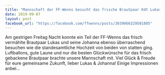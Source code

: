 ```yaml
---
title: "Mannschaft der FF-Wenns besucht das frische Brautpaar Kdt Lukas & seine Johanna"
date: 2019-09-07
layout: post
facebook_url: "https://facebook.com/ffwenns/posts/3039066329501805"
---
```


Am gestrigen Freitag Nacht konnte ein Teil der FF-Wenns das frisch vermählte Brautpaar Lukas und seine Johanna ebenso überraschend besuchen wie die standesamtliche Hochzeit von beiden von statten ging. Luftballons, gute Laune und nur die besten Glückwünsche für das frisch gebackene Brautpaar brachte unsere Mannschaft mit.
Viel Glück & Freude für eure gemeinsame Zukunft, lieber Lukas & Johanna! 
Einige Impressionen anbei...